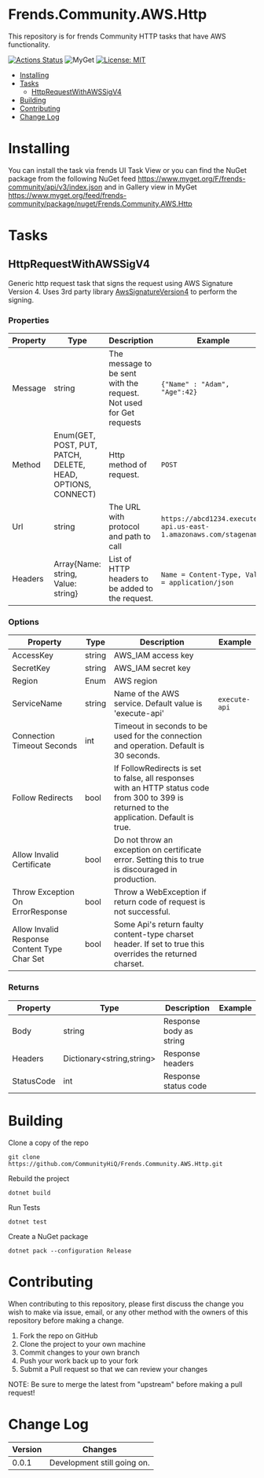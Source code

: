
# Frends.Community.AWS.Http

This repository is for frends Community HTTP tasks that have AWS functionality.

[![Actions Status](https://github.com/CommunityHiQ/Frends.Community.AWS.Http/workflows/PackAndPushAfterMerge/badge.svg)](https://github.com/CommunityHiQ/Frends.Community.AWS.Http/actions) ![MyGet](https://img.shields.io/myget/frends-community/v/Frends.Community.AWS.Http) [![License: MIT](https://img.shields.io/badge/License-MIT-yellow.svg)](https://opensource.org/licenses/MIT) 

- [Installing](#installing)
- [Tasks](#tasks)
     - [HttpRequestWithAWSSigV4](#HttpRequestWithAWSSigV4)
- [Building](#building)
- [Contributing](#contributing)
- [Change Log](#change-log)

# Installing

You can install the task via frends UI Task View or you can find the NuGet package from the following NuGet feed
https://www.myget.org/F/frends-community/api/v3/index.json and in Gallery view in MyGet https://www.myget.org/feed/frends-community/package/nuget/Frends.Community.AWS.Http

# Tasks

## HttpRequestWithAWSSigV4

Generic http request task that signs the request using AWS Signature Version 4. Uses 3rd party library [AwsSignatureVersion4](https://github.com/FantasticFiasco/aws-signature-version-4) to perform the signing. 

### Properties

| Property | Type | Description | Example |
| -------- | -------- | -------- | -------- |
| Message | string | The message to be sent with the request. Not used for Get requests | `{"Name" : "Adam", "Age":42}` |
| Method| Enum(GET, POST, PUT, PATCH, DELETE, HEAD, OPTIONS, CONNECT) | Http method of request. | `POST` |
| Url| string | The URL with protocol and path to call | `https://abcd1234.execute-api.us-east-1.amazonaws.com/stagename/` |
| Headers| Array{Name: string, Value: string} | List of HTTP headers to be added to the request. | `Name = Content-Type, Value = application/json` |

### Options

| Property | Type | Description | Example |
| -------- | -------- | -------- | -------- |
| AccessKey | string | AWS_IAM access key |
| SecretKey | string | AWS_IAM secret key |
| Region | Enum| AWS region |
| ServiceName | string | Name of the AWS service. Default value is 'execute-api' | `execute-api` |
| Connection Timeout Seconds | int | Timeout in seconds to be used for the connection and operation. Default is 30 seconds. |
| Follow Redirects | bool | If FollowRedirects is set to false, all responses with an HTTP status code from 300 to 399 is returned to the application. Default is true.|
| Allow Invalid Certificate | bool | Do not throw an exception on certificate error. Setting this to true is discouraged in production. |
| Throw Exception On ErrorResponse | bool | Throw a WebException if return code of request is not successful. |
| Allow Invalid Response Content Type Char Set | bool | Some Api's return faulty content-type charset header. If set to true this overrides the returned charset. |

### Returns

| Property | Type | Description | Example |
| -------- | -------- | -------- | -------- |
| Body | string | Response body as string |
| Headers | Dictionary<string,string> | Response headers |
| StatusCode | int | Response status code |


# Building

Clone a copy of the repo

`git clone https://github.com/CommunityHiQ/Frends.Community.AWS.Http.git`

Rebuild the project

`dotnet build`

Run Tests

`dotnet test`

Create a NuGet package

`dotnet pack --configuration Release`

# Contributing
When contributing to this repository, please first discuss the change you wish to make via issue, email, or any other method with the owners of this repository before making a change.

1. Fork the repo on GitHub
2. Clone the project to your own machine
3. Commit changes to your own branch
4. Push your work back up to your fork
5. Submit a Pull request so that we can review your changes

NOTE: Be sure to merge the latest from "upstream" before making a pull request!

# Change Log

| Version | Changes |
| ------- | ------- |
| 0.0.1   | Development still going on. |
